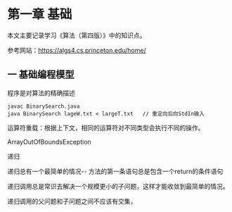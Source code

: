# 第一章 基础

本文主要记录学习《算法（第四版）》中的知识点。

参考网站：https://algs4.cs.princeton.edu/home/

## 一 基础编程模型

程序是对算法的精确描述

```shell
javac BinarySearch.java
java BinarySearch lageW.txt < largeT.txt   // 重定向后向StdIn输入
```

运算符重载：根据上下文，相同的运算符对不同类型会执行不同的操作。

ArrayOutOfBoundsException

递归

递归总有一个最简单的情况-- 方法的第一条语句总是包含一个return的条件语句

递归调用总是常识去解决一个规模更小的子问题，这样才能收敛到最简单的情况。

递归调用的父问题和子问题之间不应该有交集，













